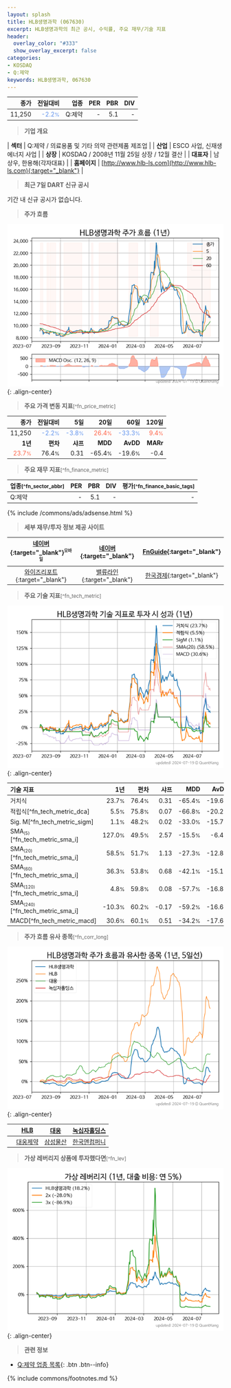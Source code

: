 ```yaml
---
layout: splash
title: HLB생명과학 (067630)
excerpt: HLB생명과학의 최근 공시, 수익률, 주요 재무/기술 지표
header:
  overlay_color: "#333"
  show_overlay_excerpt: false
categories:
- KOSDAQ
- Q:제약
keywords: HLB생명과학, 067630
---
```


| **종가** | **전일대비** | **업종** | **PER** | **PBR** | **DIV** |
| -------: | -----------: | -------: | ------: | ------: | ------: |
| 11,250 | <span style="color: cornflowerblue">-2.2<small>%</small></span> | Q:제약 | - | 5.1 | - |

<!-- more -->


> **기업 개요**<a id="company"></a>

| <span style="white-space:nowrap;">**섹터**</span> | Q:제약 / 의료용품 및 기타 의약 관련제품 제조업 |
| <span style="white-space:nowrap;">**산업**</span> | ESCO 사업, 신재생에너지 사업 |
| <span style="white-space:nowrap;">**상장**</span> | KOSDAQ / 2008년 11월 25일 상장 / 12월 결산 |
| <span style="white-space:nowrap;">**대표자**</span> | 남상우, 한용해(각자대표) |
| <span style="white-space:nowrap;">**홈페이지**</span> | [http://www.hlb-ls.com](http://www.hlb-ls.com){:target="_blank"} |


> **최근 7일 DART 신규 공시**<a id="dart"></a>

기간 내 신규 공시가 없습니다.


> **주가 흐름**<a id="price"></a>

![067630](/stock/images/067630.png){: .align-center}


> **주요 가격 변동 지표**<small>[^fn_price_metric]</small>

| **종가** | **전일대비** | **5일** | **20일** | **60일** | **120일** |
| -------: | -----------: | ------: | -------: | -------: | --------: |
| 11,250 | <span style="color: cornflowerblue">-2.2<small>%</small></span> | <span style="color: cornflowerblue">-3.8<small>%</small></span> | <span style="color: tomato">26.4<small>%</small></span> | <span style="color: cornflowerblue">-33.3<small>%</small></span> | <span style="color: tomato">9.4<small>%</small></span> |
| **1년** | **편차** | **샤프** | **MDD** | **AvDD** | **MARr** |
| <span style="color: tomato">23.7<small>%</small></span> | 76.4<small>%</small> | 0.31 | -65.4<small>%</small> | -19.6<small>%</small> | -0.4 |


> **주요 재무 지표**<small>[^fn_finance_metric]</small>

| **업종**<small>[^fn_sector_abbr]</small> | **PER** | **PBR** | **DIV** | **평가**<small>[^fn_finance_basic_tags]</small> |
| :--------------------------------------- | ------: | ------: | ------: | ----------------------------------------------: |
| Q:제약 | - | 5.1 | - | - |



{% include /commons/ads/adsense.html %}

> **세부 재무/투자 정보 제공 사이트**

| [네이버](https://m.stock.naver.com/domestic/stock/067630/finance/summary){:target="_blank"}<sup><small>모바일</small></sup> | [네이버](https://finance.naver.com/item/coinfo.naver?code=067630){:target="_blank"} | [FnGuide](https://comp.fnguide.com/SVO2/ASP/SVD_Invest.asp?gicode=A067630&MenuYn=Y){:target="_blank"} |
| :---: | :---: | :---: |
| [와이즈리포트](https://comp.wisereport.co.kr/company/c1040001.aspx?cmp_cd=067630){:target="_blank"} | [밸류라인](https://www.valueline.co.kr/finance/summary/067630){:target="_blank"} | [한국경제](https://markets.hankyung.com/stock/067630/financial-summary){:target="_blank"} |


> **주요 기술 지표**<small>[^fn_tech_metric]</small>


![067630](/stock/images/067630_tech.png){: .align-center}

| **기술 지표** | **1년** | **편차** | **샤프** | **MDD** | **AvDD** |
| :------------ | ------: | -----------: | -------: | ------: | -------: |
| 거치식 | 23.7<small>%</small> | 76.4<small>%</small> | 0.31 | -65.4<small>%</small> | -19.6<small>%</small> |
| 적립식[^fn_tech_metric_dca] | 5.5<small>%</small> | 75.8<small>%</small> | 0.07 | -66.8<small>%</small> | -20.2<small>%</small> |
| Sig. M[^fn_tech_metric_sigm] | 1.1<small>%</small> | 48.2<small>%</small> | 0.02 | -33.0<small>%</small> | -15.7<small>%</small> |
| SMA<small><sub>(5)</sub></small>[^fn_tech_metric_sma_i] | 127.0<small>%</small> | 49.5<small>%</small> | 2.57 | -15.5<small>%</small> | -6.4<small>%</small> |
| SMA<small><sub>(20)</sub></small>[^fn_tech_metric_sma_i] | 58.5<small>%</small> | 51.7<small>%</small> | 1.13 | -27.3<small>%</small> | -12.8<small>%</small> |
| SMA<small><sub>(60)</sub></small>[^fn_tech_metric_sma_i] | 36.3<small>%</small> | 53.8<small>%</small> | 0.68 | -42.1<small>%</small> | -15.1<small>%</small> |
| SMA<small><sub>(120)</sub></small>[^fn_tech_metric_sma_i] | 4.8<small>%</small> | 59.8<small>%</small> | 0.08 | -57.7<small>%</small> | -16.8<small>%</small> |
| SMA<small><sub>(240)</sub></small>[^fn_tech_metric_sma_i] | -10.3<small>%</small> | 60.2<small>%</small> | -0.17 | -59.2<small>%</small> | -16.6<small>%</small> |
| MACD[^fn_tech_metric_macd] | 30.6<small>%</small> | 60.1<small>%</small> | 0.51 | -34.2<small>%</small> | -17.6<small>%</small> |


> **주가 흐름 유사 종목**<a id="corr"></a><small>[^fn_corr_long]</small>

![067630](/stock/images/067630_corr.png){: .align-center}

|       | [HLB](/028300/) | [대웅](/003090/) | [녹십자홀딩스](/005250/) |
| :---: | :------------------------------------: | :------------------------------------: | :------------------------------------: |
|       | [대웅제약](/069620/) | [삼성물산](/028260/) | [한국앤컴퍼니](/000240/) |


> **가상 레버리지 상품에 투자했다면**<a id="2x"></a><small>[^fn_lev]</small>

![067630](/stock/images/067630_2x.png){: .align-center}


> **관련 정보**

- [Q:제약 업종 목록](/stats/sector/kosdaq_업종_제약_종목/){: .btn .btn--info}

{% include commons/footnotes.md %}
